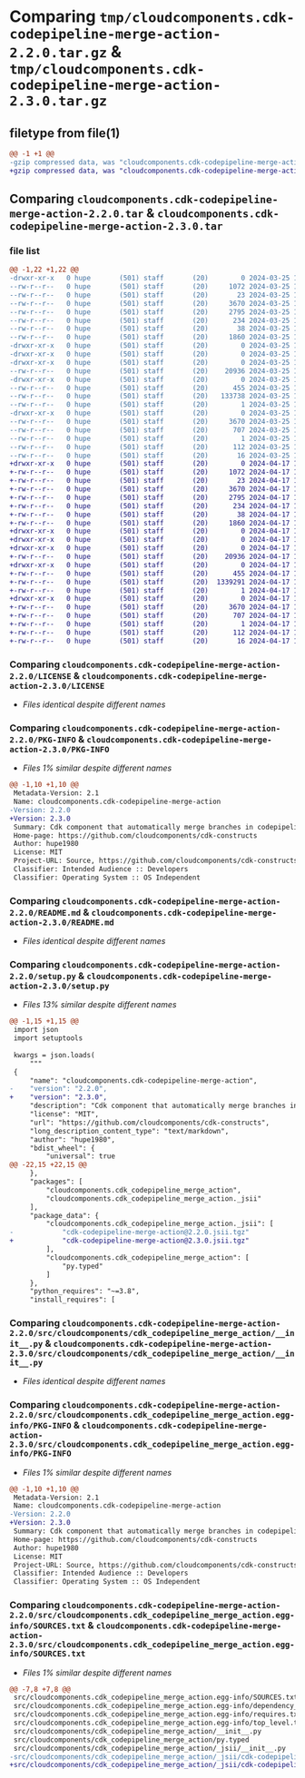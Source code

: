 # Comparing `tmp/cloudcomponents.cdk-codepipeline-merge-action-2.2.0.tar.gz` & `tmp/cloudcomponents.cdk-codepipeline-merge-action-2.3.0.tar.gz`

## filetype from file(1)

```diff
@@ -1 +1 @@
-gzip compressed data, was "cloudcomponents.cdk-codepipeline-merge-action-2.2.0.tar", last modified: Mon Mar 25 18:25:28 2024, max compression
+gzip compressed data, was "cloudcomponents.cdk-codepipeline-merge-action-2.3.0.tar", last modified: Wed Apr 17 18:35:46 2024, max compression
```

## Comparing `cloudcomponents.cdk-codepipeline-merge-action-2.2.0.tar` & `cloudcomponents.cdk-codepipeline-merge-action-2.3.0.tar`

### file list

```diff
@@ -1,22 +1,22 @@
-drwxr-xr-x   0 hupe       (501) staff       (20)        0 2024-03-25 18:25:28.267467 cloudcomponents.cdk-codepipeline-merge-action-2.2.0/
--rw-r--r--   0 hupe       (501) staff       (20)     1072 2024-03-25 18:25:23.000000 cloudcomponents.cdk-codepipeline-merge-action-2.2.0/LICENSE
--rw-r--r--   0 hupe       (501) staff       (20)       23 2024-03-25 18:25:23.000000 cloudcomponents.cdk-codepipeline-merge-action-2.2.0/MANIFEST.in
--rw-r--r--   0 hupe       (501) staff       (20)     3670 2024-03-25 18:25:28.267159 cloudcomponents.cdk-codepipeline-merge-action-2.2.0/PKG-INFO
--rw-r--r--   0 hupe       (501) staff       (20)     2795 2024-03-25 18:25:23.000000 cloudcomponents.cdk-codepipeline-merge-action-2.2.0/README.md
--rw-r--r--   0 hupe       (501) staff       (20)      234 2024-03-25 18:25:23.000000 cloudcomponents.cdk-codepipeline-merge-action-2.2.0/pyproject.toml
--rw-r--r--   0 hupe       (501) staff       (20)       38 2024-03-25 18:25:28.267525 cloudcomponents.cdk-codepipeline-merge-action-2.2.0/setup.cfg
--rw-r--r--   0 hupe       (501) staff       (20)     1860 2024-03-25 18:25:23.000000 cloudcomponents.cdk-codepipeline-merge-action-2.2.0/setup.py
-drwxr-xr-x   0 hupe       (501) staff       (20)        0 2024-03-25 18:25:28.263345 cloudcomponents.cdk-codepipeline-merge-action-2.2.0/src/
-drwxr-xr-x   0 hupe       (501) staff       (20)        0 2024-03-25 18:25:28.263423 cloudcomponents.cdk-codepipeline-merge-action-2.2.0/src/cloudcomponents/
-drwxr-xr-x   0 hupe       (501) staff       (20)        0 2024-03-25 18:25:28.265698 cloudcomponents.cdk-codepipeline-merge-action-2.2.0/src/cloudcomponents/cdk_codepipeline_merge_action/
--rw-r--r--   0 hupe       (501) staff       (20)    20936 2024-03-25 18:25:23.000000 cloudcomponents.cdk-codepipeline-merge-action-2.2.0/src/cloudcomponents/cdk_codepipeline_merge_action/__init__.py
-drwxr-xr-x   0 hupe       (501) staff       (20)        0 2024-03-25 18:25:28.266737 cloudcomponents.cdk-codepipeline-merge-action-2.2.0/src/cloudcomponents/cdk_codepipeline_merge_action/_jsii/
--rw-r--r--   0 hupe       (501) staff       (20)      455 2024-03-25 18:25:23.000000 cloudcomponents.cdk-codepipeline-merge-action-2.2.0/src/cloudcomponents/cdk_codepipeline_merge_action/_jsii/__init__.py
--rw-r--r--   0 hupe       (501) staff       (20)   133738 2024-03-25 18:25:23.000000 cloudcomponents.cdk-codepipeline-merge-action-2.2.0/src/cloudcomponents/cdk_codepipeline_merge_action/_jsii/cdk-codepipeline-merge-action@2.2.0.jsii.tgz
--rw-r--r--   0 hupe       (501) staff       (20)        1 2024-03-25 18:25:23.000000 cloudcomponents.cdk-codepipeline-merge-action-2.2.0/src/cloudcomponents/cdk_codepipeline_merge_action/py.typed
-drwxr-xr-x   0 hupe       (501) staff       (20)        0 2024-03-25 18:25:28.265134 cloudcomponents.cdk-codepipeline-merge-action-2.2.0/src/cloudcomponents.cdk_codepipeline_merge_action.egg-info/
--rw-r--r--   0 hupe       (501) staff       (20)     3670 2024-03-25 18:25:28.000000 cloudcomponents.cdk-codepipeline-merge-action-2.2.0/src/cloudcomponents.cdk_codepipeline_merge_action.egg-info/PKG-INFO
--rw-r--r--   0 hupe       (501) staff       (20)      707 2024-03-25 18:25:28.000000 cloudcomponents.cdk-codepipeline-merge-action-2.2.0/src/cloudcomponents.cdk_codepipeline_merge_action.egg-info/SOURCES.txt
--rw-r--r--   0 hupe       (501) staff       (20)        1 2024-03-25 18:25:28.000000 cloudcomponents.cdk-codepipeline-merge-action-2.2.0/src/cloudcomponents.cdk_codepipeline_merge_action.egg-info/dependency_links.txt
--rw-r--r--   0 hupe       (501) staff       (20)      112 2024-03-25 18:25:28.000000 cloudcomponents.cdk-codepipeline-merge-action-2.2.0/src/cloudcomponents.cdk_codepipeline_merge_action.egg-info/requires.txt
--rw-r--r--   0 hupe       (501) staff       (20)       16 2024-03-25 18:25:28.000000 cloudcomponents.cdk-codepipeline-merge-action-2.2.0/src/cloudcomponents.cdk_codepipeline_merge_action.egg-info/top_level.txt
+drwxr-xr-x   0 hupe       (501) staff       (20)        0 2024-04-17 18:35:46.190838 cloudcomponents.cdk-codepipeline-merge-action-2.3.0/
+-rw-r--r--   0 hupe       (501) staff       (20)     1072 2024-04-17 18:35:41.000000 cloudcomponents.cdk-codepipeline-merge-action-2.3.0/LICENSE
+-rw-r--r--   0 hupe       (501) staff       (20)       23 2024-04-17 18:35:41.000000 cloudcomponents.cdk-codepipeline-merge-action-2.3.0/MANIFEST.in
+-rw-r--r--   0 hupe       (501) staff       (20)     3670 2024-04-17 18:35:46.190462 cloudcomponents.cdk-codepipeline-merge-action-2.3.0/PKG-INFO
+-rw-r--r--   0 hupe       (501) staff       (20)     2795 2024-04-17 18:35:41.000000 cloudcomponents.cdk-codepipeline-merge-action-2.3.0/README.md
+-rw-r--r--   0 hupe       (501) staff       (20)      234 2024-04-17 18:35:41.000000 cloudcomponents.cdk-codepipeline-merge-action-2.3.0/pyproject.toml
+-rw-r--r--   0 hupe       (501) staff       (20)       38 2024-04-17 18:35:46.192494 cloudcomponents.cdk-codepipeline-merge-action-2.3.0/setup.cfg
+-rw-r--r--   0 hupe       (501) staff       (20)     1860 2024-04-17 18:35:41.000000 cloudcomponents.cdk-codepipeline-merge-action-2.3.0/setup.py
+drwxr-xr-x   0 hupe       (501) staff       (20)        0 2024-04-17 18:35:46.186281 cloudcomponents.cdk-codepipeline-merge-action-2.3.0/src/
+drwxr-xr-x   0 hupe       (501) staff       (20)        0 2024-04-17 18:35:46.186447 cloudcomponents.cdk-codepipeline-merge-action-2.3.0/src/cloudcomponents/
+drwxr-xr-x   0 hupe       (501) staff       (20)        0 2024-04-17 18:35:46.188785 cloudcomponents.cdk-codepipeline-merge-action-2.3.0/src/cloudcomponents/cdk_codepipeline_merge_action/
+-rw-r--r--   0 hupe       (501) staff       (20)    20936 2024-04-17 18:35:41.000000 cloudcomponents.cdk-codepipeline-merge-action-2.3.0/src/cloudcomponents/cdk_codepipeline_merge_action/__init__.py
+drwxr-xr-x   0 hupe       (501) staff       (20)        0 2024-04-17 18:35:46.189175 cloudcomponents.cdk-codepipeline-merge-action-2.3.0/src/cloudcomponents/cdk_codepipeline_merge_action/_jsii/
+-rw-r--r--   0 hupe       (501) staff       (20)      455 2024-04-17 18:35:41.000000 cloudcomponents.cdk-codepipeline-merge-action-2.3.0/src/cloudcomponents/cdk_codepipeline_merge_action/_jsii/__init__.py
+-rw-r--r--   0 hupe       (501) staff       (20)  1339291 2024-04-17 18:35:41.000000 cloudcomponents.cdk-codepipeline-merge-action-2.3.0/src/cloudcomponents/cdk_codepipeline_merge_action/_jsii/cdk-codepipeline-merge-action@2.3.0.jsii.tgz
+-rw-r--r--   0 hupe       (501) staff       (20)        1 2024-04-17 18:35:41.000000 cloudcomponents.cdk-codepipeline-merge-action-2.3.0/src/cloudcomponents/cdk_codepipeline_merge_action/py.typed
+drwxr-xr-x   0 hupe       (501) staff       (20)        0 2024-04-17 18:35:46.188349 cloudcomponents.cdk-codepipeline-merge-action-2.3.0/src/cloudcomponents.cdk_codepipeline_merge_action.egg-info/
+-rw-r--r--   0 hupe       (501) staff       (20)     3670 2024-04-17 18:35:46.000000 cloudcomponents.cdk-codepipeline-merge-action-2.3.0/src/cloudcomponents.cdk_codepipeline_merge_action.egg-info/PKG-INFO
+-rw-r--r--   0 hupe       (501) staff       (20)      707 2024-04-17 18:35:46.000000 cloudcomponents.cdk-codepipeline-merge-action-2.3.0/src/cloudcomponents.cdk_codepipeline_merge_action.egg-info/SOURCES.txt
+-rw-r--r--   0 hupe       (501) staff       (20)        1 2024-04-17 18:35:46.000000 cloudcomponents.cdk-codepipeline-merge-action-2.3.0/src/cloudcomponents.cdk_codepipeline_merge_action.egg-info/dependency_links.txt
+-rw-r--r--   0 hupe       (501) staff       (20)      112 2024-04-17 18:35:46.000000 cloudcomponents.cdk-codepipeline-merge-action-2.3.0/src/cloudcomponents.cdk_codepipeline_merge_action.egg-info/requires.txt
+-rw-r--r--   0 hupe       (501) staff       (20)       16 2024-04-17 18:35:46.000000 cloudcomponents.cdk-codepipeline-merge-action-2.3.0/src/cloudcomponents.cdk_codepipeline_merge_action.egg-info/top_level.txt
```

### Comparing `cloudcomponents.cdk-codepipeline-merge-action-2.2.0/LICENSE` & `cloudcomponents.cdk-codepipeline-merge-action-2.3.0/LICENSE`

 * *Files identical despite different names*

### Comparing `cloudcomponents.cdk-codepipeline-merge-action-2.2.0/PKG-INFO` & `cloudcomponents.cdk-codepipeline-merge-action-2.3.0/PKG-INFO`

 * *Files 1% similar despite different names*

```diff
@@ -1,10 +1,10 @@
 Metadata-Version: 2.1
 Name: cloudcomponents.cdk-codepipeline-merge-action
-Version: 2.2.0
+Version: 2.3.0
 Summary: Cdk component that automatically merge branches in codepipelines
 Home-page: https://github.com/cloudcomponents/cdk-constructs
 Author: hupe1980
 License: MIT
 Project-URL: Source, https://github.com/cloudcomponents/cdk-constructs.git
 Classifier: Intended Audience :: Developers
 Classifier: Operating System :: OS Independent
```

### Comparing `cloudcomponents.cdk-codepipeline-merge-action-2.2.0/README.md` & `cloudcomponents.cdk-codepipeline-merge-action-2.3.0/README.md`

 * *Files identical despite different names*

### Comparing `cloudcomponents.cdk-codepipeline-merge-action-2.2.0/setup.py` & `cloudcomponents.cdk-codepipeline-merge-action-2.3.0/setup.py`

 * *Files 13% similar despite different names*

```diff
@@ -1,15 +1,15 @@
 import json
 import setuptools
 
 kwargs = json.loads(
     """
 {
     "name": "cloudcomponents.cdk-codepipeline-merge-action",
-    "version": "2.2.0",
+    "version": "2.3.0",
     "description": "Cdk component that automatically merge branches in codepipelines",
     "license": "MIT",
     "url": "https://github.com/cloudcomponents/cdk-constructs",
     "long_description_content_type": "text/markdown",
     "author": "hupe1980",
     "bdist_wheel": {
         "universal": true
@@ -22,15 +22,15 @@
     },
     "packages": [
         "cloudcomponents.cdk_codepipeline_merge_action",
         "cloudcomponents.cdk_codepipeline_merge_action._jsii"
     ],
     "package_data": {
         "cloudcomponents.cdk_codepipeline_merge_action._jsii": [
-            "cdk-codepipeline-merge-action@2.2.0.jsii.tgz"
+            "cdk-codepipeline-merge-action@2.3.0.jsii.tgz"
         ],
         "cloudcomponents.cdk_codepipeline_merge_action": [
             "py.typed"
         ]
     },
     "python_requires": "~=3.8",
     "install_requires": [
```

### Comparing `cloudcomponents.cdk-codepipeline-merge-action-2.2.0/src/cloudcomponents/cdk_codepipeline_merge_action/__init__.py` & `cloudcomponents.cdk-codepipeline-merge-action-2.3.0/src/cloudcomponents/cdk_codepipeline_merge_action/__init__.py`

 * *Files identical despite different names*

### Comparing `cloudcomponents.cdk-codepipeline-merge-action-2.2.0/src/cloudcomponents.cdk_codepipeline_merge_action.egg-info/PKG-INFO` & `cloudcomponents.cdk-codepipeline-merge-action-2.3.0/src/cloudcomponents.cdk_codepipeline_merge_action.egg-info/PKG-INFO`

 * *Files 1% similar despite different names*

```diff
@@ -1,10 +1,10 @@
 Metadata-Version: 2.1
 Name: cloudcomponents.cdk-codepipeline-merge-action
-Version: 2.2.0
+Version: 2.3.0
 Summary: Cdk component that automatically merge branches in codepipelines
 Home-page: https://github.com/cloudcomponents/cdk-constructs
 Author: hupe1980
 License: MIT
 Project-URL: Source, https://github.com/cloudcomponents/cdk-constructs.git
 Classifier: Intended Audience :: Developers
 Classifier: Operating System :: OS Independent
```

### Comparing `cloudcomponents.cdk-codepipeline-merge-action-2.2.0/src/cloudcomponents.cdk_codepipeline_merge_action.egg-info/SOURCES.txt` & `cloudcomponents.cdk-codepipeline-merge-action-2.3.0/src/cloudcomponents.cdk_codepipeline_merge_action.egg-info/SOURCES.txt`

 * *Files 1% similar despite different names*

```diff
@@ -7,8 +7,8 @@
 src/cloudcomponents.cdk_codepipeline_merge_action.egg-info/SOURCES.txt
 src/cloudcomponents.cdk_codepipeline_merge_action.egg-info/dependency_links.txt
 src/cloudcomponents.cdk_codepipeline_merge_action.egg-info/requires.txt
 src/cloudcomponents.cdk_codepipeline_merge_action.egg-info/top_level.txt
 src/cloudcomponents/cdk_codepipeline_merge_action/__init__.py
 src/cloudcomponents/cdk_codepipeline_merge_action/py.typed
 src/cloudcomponents/cdk_codepipeline_merge_action/_jsii/__init__.py
-src/cloudcomponents/cdk_codepipeline_merge_action/_jsii/cdk-codepipeline-merge-action@2.2.0.jsii.tgz
+src/cloudcomponents/cdk_codepipeline_merge_action/_jsii/cdk-codepipeline-merge-action@2.3.0.jsii.tgz
```

